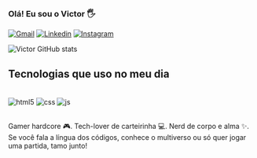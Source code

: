 ### Olá! Eu sou o Victor 🖐️

[![Gmail](https://img.shields.io/badge/Gmail-D14836?style=for-the-badge&logo=gmail&logoColor=white)](https://gmail.com/mail:victorborro24@gmail.com)
[![Linkedin](https://img.shields.io/badge/LinkedIn-0077B5?style=for-the-badge&logo=linkedin&logoColor=white)](https://www.linkedin.com/in/victorborro24)
[![Instagram](https://img.shields.io/badge/Instagram-E4405F?style=for-the-badge&logo=instagram&logoColor=white)](https://instagram.com/victorborro24)


![Victor GitHub stats](https://github-readme-stats.vercel.app/api?username=victorborro24&show_icons=true&theme=radical&locale=pt-br)

## Tecnologias que uso no meu dia

<div style="display: inline_block"><br/>
  <img align="center" alt="html5" src="https://img.shields.io/badge/HTML5-E34F26?style=for-the-badge&logo=html5&logoColor=white"/>
  <img align="center" alt="css" src="https://img.shields.io/badge/css3-1572B6?style=for-the-badge&logo=css3&logoColor=white"/>
  <img align="center" alt="js" src="https://img.shields.io/badge/Javascript-F7DF1E?style=for-the-badge&logo=javascript&logoColor=white"/>
</div><br/>

Gamer hardcore 🎮. Tech-lover de carteirinha 💻. Nerd de corpo e alma ✨. Se você fala a língua dos códigos, conhece o multiverso ou só quer jogar uma partida, tamo junto!






